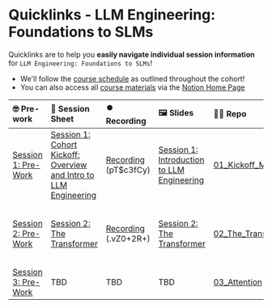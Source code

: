 # Quicklinks - LLM Engineering: Foundations to SLMs

Quicklinks are to help you **easily navigate individual session information** for `LLM Engineering: Foundations to SLMs`!  

- We'll follow the [course schedule](https://www.notion.so/LLM-Engineering-Cohort-3-The-Foundations-Detailed-Schedule-12ecd547af3d80449b92c622d555fb19) as outlined throughout the cohort!
- You can also access all [course materials](https://www.notion.so/LLM-Engineering-Cohort-3-Home-Page-13dcd547af3d80feaf80f1a203e411c7?pvs=4#13dcd547af3d81ee9085d748ce0241c5) via the [Notion Home Page](https://www.notion.so/LLM-Engineering-Cohort-3-Home-Page-13dcd547af3d80feaf80f1a203e411c7)

| 🤓 Pre-work | 📰 Session Sheet | ⏺️ Recording  | 🖼️ Slides     | 👨‍💻 Repo     | 📝 Homework      | 📁 Feedback       |
|:-----------------|:-----------------|:-----------------|:-----------------|:-----------------|:-----------------|:-----------------|
| [Session 1: Pre-Work](https://www.notion.so/Session-1-Cohort-Kickoff-Overview-and-Intro-to-LLM-Engineering-143cd547af3d80c09539cd8ea855bfc7?pvs=4#143cd547af3d810c8280cfdf6efb6ff4)| [Session 1: Cohort Kickoff: Overview and Intro to LLM Engineering](https://www.notion.so/Session-1-Cohort-Kickoff-Overview-Intro-to-LLM-Engineering-Foundations-to-SLMs-143cd547af3d80c09539cd8ea855bfc7) | [Recording](https://us02web.zoom.us/rec/share/9My2ifxlU7WPK5kzKLxceg5WqrbaaNksN8CWPVpMSkkhLCLQGszGndlJeTM-fLFw.a4Y9iz9eFlEzMzTe) (pT$c3fCy) | [Session 1: Introduction to LLM Engineering](https://www.canva.com/design/DAGWfLzJLjU/jcP2nnJIUozdxw47M56SIA/edit?utm_content=DAGWfLzJLjU&utm_campaign=designshare&utm_medium=link2&utm_source=sharebutton) | [01_Kickoff_Model_Evolution](https://github.com/AI-Maker-Space/LLM-Engineering-Foundations-to-SLMs/tree/main/01_Kickoff_Model_Evolution) | Read [Attention is All You Need](https://arxiv.org/abs/1706.03762)  <br /> Review [The Transformer, Part I-IV](https://www.notion.so/The-Transformer-Part-I-IV-143cd547af3d814195fff9338a46de63)| [LLME3 Class Feedback 11/19](https://forms.gle/aPMX4CqrdT31qKrv8) |
| [Session 2: Pre-Work](https://www.notion.so/Session-2-The-Transformer-143cd547af3d80cda8c5f3404211c191?pvs=4#143cd547af3d81e8afc8d8dc6e857956)| [Session 2: The Transformer](https://www.notion.so/Session-2-The-Transformer-143cd547af3d80cda8c5f3404211c191) | [Recording](https://us02web.zoom.us/rec/share/vM5Skap8plyutphmdIs6BVDXB2gG4ObS9s0z5B7zG01MieTp5iB0UAQF2gM2_vf7.noILW0tp2Lf7OpZc) (.vZ0+2R+) | [Session 2: The Transformer](https://www.canva.com/design/DAGW9drJwtU/d5pIdoSDGNoTHppA3i9Crg/view?utm_content=DAGW9drJwtU&utm_campaign=designshare&utm_medium=link&utm_source=editor) | [02_The_Transformer](https://github.com/AI-Maker-Space/LLM-Engineering-Foundations-to-SLMs/tree/main/02_The_Transformer) | [Session 2 Assignment: The Transformer (from Scratch)](https://forms.gle/xhtMBxmKLnHH76hK8) | [LLME3 Class Feedback 11/21](https://forms.gle/rAWFD8RGbYUQEN597) |
| [Session 3: Pre-Work](https://www.notion.so/Session-3-Attention-143cd547af3d80dba510e2c5f1577368?pvs=4#2dc3b43f036d48088a3984ce94e8e0ad) | TBD | TBD | TBD | [03_Attention](https://github.com/AI-Maker-Space/LLM-Engineering-Foundations-to-SLMs/tree/main/03_Attention) | [Session 3 Assignment: Attention](https://forms.gle/7cgCErqaNEZWiN7JA) | TBD |
